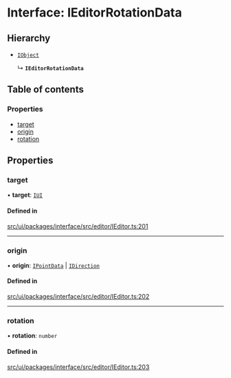 # Interface: IEditorRotationData

## Hierarchy

- [`IObject`](IObject.md)

  ↳ **`IEditorRotationData`**

## Table of contents

### Properties

- [target](IEditorRotationData.md#target)
- [origin](IEditorRotationData.md#origin)
- [rotation](IEditorRotationData.md#rotation)

## Properties

### target

• **target**: [`IUI`](IUI.md)

#### Defined in

[src/ui/packages/interface/src/editor/IEditor.ts:201](https://github.com/leaferjs/leafer-ui/blob/4f34682d75d50ed9144f891fb4da145a8d369069/packages/interface/src/editor/IEditor.ts#L201)

___

### origin

• **origin**: [`IPointData`](IPointData.md) \| [`IDirection`](../modules.md#idirection)

#### Defined in

[src/ui/packages/interface/src/editor/IEditor.ts:202](https://github.com/leaferjs/leafer-ui/blob/4f34682d75d50ed9144f891fb4da145a8d369069/packages/interface/src/editor/IEditor.ts#L202)

___

### rotation

• **rotation**: `number`

#### Defined in

[src/ui/packages/interface/src/editor/IEditor.ts:203](https://github.com/leaferjs/leafer-ui/blob/4f34682d75d50ed9144f891fb4da145a8d369069/packages/interface/src/editor/IEditor.ts#L203)

